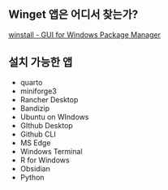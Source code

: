 ## Winget 앱은 어디서 찾는가? 

[winstall - GUI for Windows Package Manager](https://winstall.app/)

## 설치 가능한 앱 

- quarto 
- miniforge3 
- Rancher Desktop 
- Bandizip 
- Ubuntu on WIndows 
- GIthub Desktop 
- Github CLI
- MS Edge 
- Windows Terminal 
- R for Windows 
- Obsidian 
- Python 